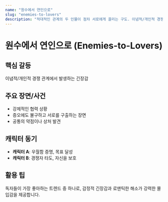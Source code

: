 ```yaml
---
name: "원수에서 연인으로"
slug: "enemies-to-lovers"
description: "적대적인 관계의 두 인물이 점차 서로에게 끌리는 구도. 이념적/개인적 경쟁 관계에서 시작하여 강제적인 협력을 통해 서로의 진면목을 발견하게 되는 서사 구조."
---
```


# 원수에서 연인으로 (Enemies-to-Lovers)

## 핵심 갈등
이념적/개인적 경쟁 관계에서 발생하는 긴장감

## 주요 장면/사건
- 강제적인 협력 상황
- 증오에도 불구하고 서로를 구출하는 장면
- 공통의 약점이나 상처 발견

## 캐릭터 동기
- **캐릭터 A**: 우월함 증명, 목표 달성
- **캐릭터 B**: 경쟁자 타도, 자신을 보호

## 활용 팁
독자들이 가장 좋아하는 트렌드 중 하나로, 감정적 긴장감과 로맨틱한 해소가 강력한 몰입감을 제공합니다.
